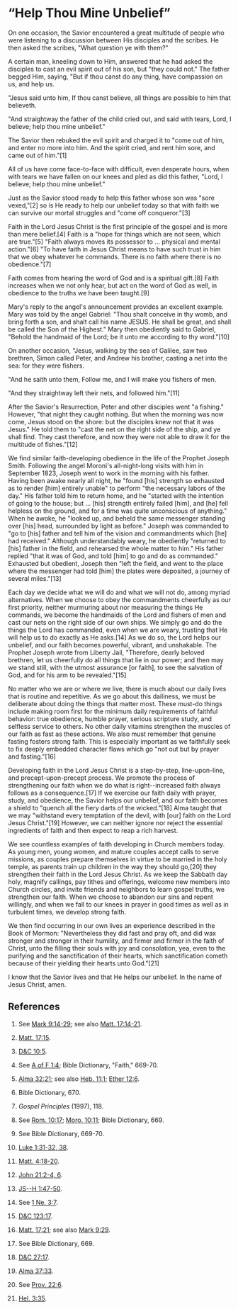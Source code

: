 # “Help Thou Mine Unbelief”

On one occasion, the Savior encountered a great multitude of people who were
listening to a discussion between His disciples and the scribes. He then asked
the scribes, "What question ye with them?"

A certain man, kneeling down to Him, answered that he had asked the disciples
to cast an evil spirit out of his son, but "they could not." The father begged
Him, saying, "But if thou canst do any thing, have compassion on us, and help
us.

"Jesus said unto him, If thou canst believe, all things are possible to him
that believeth.

"And straightway the father of the child cried out, and said with tears, Lord,
I believe; help thou mine unbelief."

The Savior then rebuked the evil spirit and charged it to "come out of him,
and enter no more into him. And the spirit cried, and rent him sore, and came
out of him."[1]

All of us have come face-to-face with difficult, even desperate hours, when
with tears we have fallen on our knees and pled as did this father, "Lord, I
believe; help thou mine unbelief."

Just as the Savior stood ready to help this father whose son was "sore
vexed,"[2] so is He ready to help our unbelief today so that with faith we can
survive our mortal struggles and "come off conqueror."[3]

Faith in the Lord Jesus Christ is the first principle of the gospel and is
more than mere belief.[4] Faith is a "hope for things which are not seen,
which are true."[5] "Faith always moves its possessor to ... physical and mental
action."[6] "To have faith in Jesus Christ means to have such trust in him
that we obey whatever he commands. There is no faith where there is no
obedience."[7]

Faith comes from hearing the word of God and is a spiritual gift.[8] Faith
increases when we not only hear, but act on the word of God as well, in
obedience to the truths we have been taught.[9]

Mary's reply to the angel's announcement provides an excellent example. Mary
was told by the angel Gabriel: "Thou shalt conceive in thy womb, and bring
forth a son, and shalt call his name JESUS. He shall be great, and shall be
called the Son of the Highest." Mary then obediently said to Gabriel, "Behold
the handmaid of the Lord; be it unto me according to thy word."[10]

On another occasion, "Jesus, walking by the sea of Galilee, saw two brethren,
Simon called Peter, and Andrew his brother, casting a net into the sea: for
they were fishers.

"And he saith unto them, Follow me, and I will make you fishers of men.

"And they straightway left their nets, and followed him."[11]

After the Savior's Resurrection, Peter and other disciples went "a fishing."
However, "that night they caught nothing. But when the morning was now come,
Jesus stood on the shore: but the disciples knew not that it was Jesus." He
told them to "cast the net on the right side of the ship, and ye shall find.
They cast therefore, and now they were not able to draw it for the multitude
of fishes."[12]

We find similar faith-developing obedience in the life of the Prophet Joseph
Smith. Following the angel Moroni's all-night-long visits with him in
September 1823, Joseph went to work in the morning with his father. Having
been awake nearly all night, he "found [his] strength so exhausted as to
render [him] entirely unable" to perform "the necessary labors of the day."
His father told him to return home, and he "started with the intention of
going to the house; but ... [his] strength entirely failed [him], and [he] fell
helpless on the ground, and for a time was quite unconscious of anything."
When he awoke, he "looked up, and beheld the same messenger standing over
[his] head, surrounded by light as before." Joseph was commanded to "go to
[his] father and tell him of the vision and commandments which [he] had
received." Although understandably weary, he obediently "returned to [his]
father in the field, and rehearsed the whole matter to him." His father
replied "that it was of God, and told [him] to go and do as commanded."
Exhausted but obedient, Joseph then "left the field, and went to the place
where the messenger had told [him] the plates were deposited, a journey of
several miles."[13]

Each day we decide what we will do and what we will not do, among myriad
alternatives. When we choose to obey the commandments cheerfully as our first
priority, neither murmuring about nor measuring the things He commands, we
become the handmaids of the Lord and fishers of men and cast our nets on the
right side of our own ships. We simply go and do the things the Lord has
commanded, even when we are weary, trusting that He will help us to do exactly
as He asks.[14] As we do so, the Lord helps our unbelief, and our faith
becomes powerful, vibrant, and unshakable. The Prophet Joseph wrote from
Liberty Jail, "Therefore, dearly beloved brethren, let us cheerfully do all
things that lie in our power; and then may we stand still, with the utmost
assurance [or faith], to see the salvation of God, and for his arm to be
revealed."[15]

No matter who we are or where we live, there is much about our daily lives
that is routine and repetitive. As we go about this dailiness, we must be
deliberate about doing the things that matter most. These must-do things
include making room first for the minimum daily requirements of faithful
behavior: true obedience, humble prayer, serious scripture study, and selfless
service to others. No other daily vitamins strengthen the muscles of our faith
as fast as these actions. We also must remember that genuine fasting fosters
strong faith. This is especially important as we faithfully seek to fix deeply
embedded character flaws which go "not out but by prayer and fasting."[16]

Developing faith in the Lord Jesus Christ is a step-by-step, line-upon-line,
and precept-upon-precept process. We promote the process of strengthening our
faith when we do what is right--increased faith always follows as a
consequence.[17] If we exercise our faith daily with prayer, study, and
obedience, the Savior helps our unbelief, and our faith becomes a shield to
"quench all the fiery darts of the wicked."[18] Alma taught that we may
"withstand every temptation of the devil, with [our] faith on the Lord Jesus
Christ."[19] However, we can neither ignore nor reject the essential
ingredients of faith and then expect to reap a rich harvest.

We see countless examples of faith developing in Church members today. As
young men, young women, and mature couples accept calls to serve missions, as
couples prepare themselves in virtue to be married in the holy temple, as
parents train up children in the way they should go,[20] they strengthen their
faith in the Lord Jesus Christ. As we keep the Sabbath day holy, magnify
callings, pay tithes and offerings, welcome new members into Church circles,
and invite friends and neighbors to learn gospel truths, we strengthen our
faith. When we choose to abandon our sins and repent willingly, and when we
fall to our knees in prayer in good times as well as in turbulent times, we
develop strong faith.

We then find occurring in our own lives an experience described in the Book of
Mormon: "Nevertheless they did fast and pray oft, and did wax stronger and
stronger in their humility, and firmer and firmer in the faith of Christ, unto
the filling their souls with joy and consolation, yea, even to the purifying
and the sanctification of their hearts, which sanctification cometh because of
their yielding their hearts unto God."[21]

I know that the Savior lives and that He helps our unbelief. In the name of
Jesus Christ, amen.

## References

  1. See [Mark 9:14-29](https://www.lds.org/scriptures/nt/mark/9.14-29?lang=eng#13); see also [Matt. 17:14-21](https://www.lds.org/scriptures/nt/matt/17.14-21?lang=eng#13).

  2. [Matt. 17:15](https://www.lds.org/scriptures/nt/matt/17.15?lang=eng#14).

  3. [D&amp;C 10:5](https://www.lds.org/scriptures/dc-testament/dc/10.5?lang=eng#4).

  4. See [A of F 1:4](https://www.lds.org/scriptures/pgp/a-of-f/1.4?lang=eng#3); Bible Dictionary, "Faith," 669-70.

  5. [Alma 32:21](https://www.lds.org/scriptures/bofm/alma/32.21?lang=eng#20); see also [Heb. 11:1](https://www.lds.org/scriptures/nt/heb/11.1?lang=eng#0); [Ether 12:6](https://www.lds.org/scriptures/bofm/ether/12.6?lang=eng#5).

  6. Bible Dictionary, 670.

  7. _Gospel Principles_ (1997), 118.

  8. See [Rom. 10:17](https://www.lds.org/scriptures/nt/rom/10.17?lang=eng#16); [Moro. 10:11](https://www.lds.org/scriptures/bofm/moro/10.11?lang=eng#10); Bible Dictionary, 669.

  9. See Bible Dictionary, 669-70.

  10. [Luke 1:31-32, 38](https://www.lds.org/scriptures/nt/luke/1.31-32,38?lang=eng#30).

  11. [Matt. 4:18-20](https://www.lds.org/scriptures/nt/matt/4.18-20?lang=eng#17).

  12. [John 21:2-4, 6](https://www.lds.org/scriptures/nt/john/21.2-4,6?lang=eng#1).

  13. [JS--H 1:47-50](https://www.lds.org/scriptures/pgp/js-h/1.47-50?lang=eng#46).

  14. See [1 Ne. 3:7](https://www.lds.org/scriptures/bofm/1-ne/3.7?lang=eng#6).

  15. [D&amp;C 123:17](https://www.lds.org/scriptures/dc-testament/dc/123.17?lang=eng#16).

  16. [Matt. 17:21](https://www.lds.org/scriptures/nt/matt/17.21?lang=eng#20); see also [Mark 9:29](https://www.lds.org/scriptures/nt/mark/9.29?lang=eng#28).

  17. See Bible Dictionary, 669.

  18. [D&amp;C 27:17](https://www.lds.org/scriptures/dc-testament/dc/27.17?lang=eng#16).

  19. [Alma 37:33](https://www.lds.org/scriptures/bofm/alma/37.33?lang=eng#32).

  20. See [Prov. 22:6](https://www.lds.org/scriptures/ot/prov/22.6?lang=eng#5).

  21. [Hel. 3:35](https://www.lds.org/scriptures/bofm/hel/3.35?lang=eng#34).

